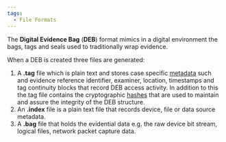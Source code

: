 ```yaml
---
tags:
  - File Formats
---
```

The **Digital Evidence Bag** (**DEB**) format mimics in a digital
environment the bags, tags and seals used to traditionally wrap
evidence.

When a DEB is created three files are generated:

1.  A **.tag** file which is plain text and
    stores case specific [metadata](metadata.md) such and
    evidence reference identifier, examiner, location, timestamps and
    tag continuity blocks that record DEB access activity. In addition
    to this the tag file contains the cryptographic
    [hashes](hash.md) that are used to maintain and
    assure the integrity of the DEB structure.
2.  An **.index** file is a plain text file that records device, file or
    data source metadata.
3.  A **.bag** file that holds the evidential data e.g. the raw device
    bit stream, logical files, network packet capture data.
